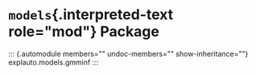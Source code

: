 # `models`{.interpreted-text role="mod"} Package

::: {.automodule members="" undoc-members="" show-inheritance=""}
explauto.models.gmminf
:::
